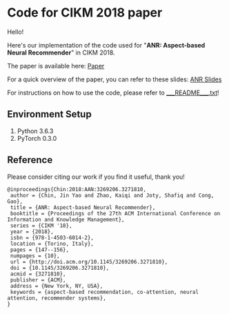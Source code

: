 # Code for CIKM 2018 paper

Hello!

Here's our implementation of the code used for "__ANR: Aspect-based Neural Recommender__" in CIKM 2018.

The paper is available here: [Paper](https://dl.acm.org/citation.cfm?id=3271810)

For a quick overview of the paper, you can refer to these slides:
[ANR Slides](https://drive.google.com/open?id=1lLrOhHO8K9V-euVg0Ur2xtsKYhRPNyfb)

For instructions on how to use the code, please refer to [\_\_\_README\_\_\_.txt](____README____.txt)!


## Environment Setup

1. Python 3.6.3
2. PyTorch 0.3.0


## Reference

Please consider citing our work if you find it useful, thank you!

```
@inproceedings{Chin:2018:AAN:3269206.3271810,
 author = {Chin, Jin Yao and Zhao, Kaiqi and Joty, Shafiq and Cong, Gao},
 title = {ANR: Aspect-based Neural Recommender},
 booktitle = {Proceedings of the 27th ACM International Conference on Information and Knowledge Management},
 series = {CIKM '18},
 year = {2018},
 isbn = {978-1-4503-6014-2},
 location = {Torino, Italy},
 pages = {147--156},
 numpages = {10},
 url = {http://doi.acm.org/10.1145/3269206.3271810},
 doi = {10.1145/3269206.3271810},
 acmid = {3271810},
 publisher = {ACM},
 address = {New York, NY, USA},
 keywords = {aspect-based recommendation, co-attention, neural attention, recommender systems},
}
```

